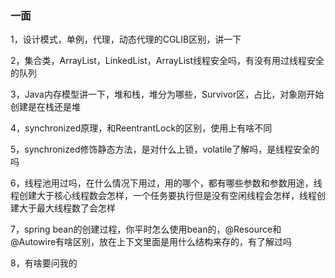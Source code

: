 ### 一面

1，设计模式，单例，代理，动态代理的CGLIB区别，讲一下

2，集合类，ArrayList，LinkedList，ArrayList线程安全吗，有没有用过线程安全的队列

3，Java内存模型讲一下，堆和栈，堆分为哪些，Survivor区，占比，对象刚开始创建是在栈还是堆

4，synchronized原理，和ReentrantLock的区别，使用上有啥不同

5，synchronized修饰静态方法，是对什么上锁，volatile了解吗，是线程安全的吗

6，线程池用过吗，在什么情况下用过，用的哪个，都有哪些参数和参数用途，线程创建大于核心线程数会怎样，一个任务要执行但是没有空闲线程会怎样，线程创建大于最大线程数了会怎样

7，spring bean的创建过程，你平时怎么使用bean的，@Resource和@Autowire有啥区别，放在上下文里面是用什么结构来存的，有了解过吗

8，有啥要问我的